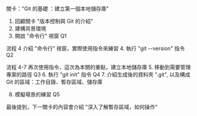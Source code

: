 關卡："Git 的基礎 ：建立第一個本地儲存庫"

1. 回顧關卡 "版本控制與 Git 的介紹"
2. 建構背景環境
3. 開啟 "命令行" 視窗 Q1

流程 4 介紹 "命令行" 視窗，實際使用指令來練習
4. 執行 "git --version" 指令 Q2

流程 4-7 再次使用指令，這次為本關的重點，建立本地儲存庫
5. 移動到需要管理專案的路徑 Q3
6. 執行 "git init" 指令 Q4
7. 介紹生成後的資料夾 ".git", 以及構成 Git 的區域：工作目錄、暫存區域、儲存庫

8. 模擬場景的練習 Q5

最後提到，下一關卡的內容會介紹 "深入了解暫存區域，如何操作"
